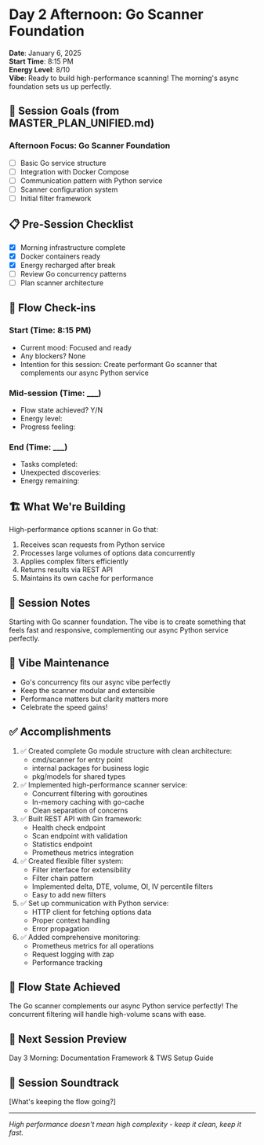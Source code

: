# Day 2 Afternoon: Go Scanner Foundation

**Date**: January 6, 2025  
**Start Time**: 8:15 PM  
**Energy Level**: 8/10  
**Vibe**: Ready to build high-performance scanning! The morning's async foundation sets us up perfectly.

## 🎯 Session Goals (from MASTER_PLAN_UNIFIED.md)

### Afternoon Focus: Go Scanner Foundation
- [ ] Basic Go service structure
- [ ] Integration with Docker Compose
- [ ] Communication pattern with Python service
- [ ] Scanner configuration system
- [ ] Initial filter framework

## 📋 Pre-Session Checklist
- [x] Morning infrastructure complete
- [x] Docker containers ready
- [x] Energy recharged after break
- [ ] Review Go concurrency patterns
- [ ] Plan scanner architecture

## 🔄 Flow Check-ins

### Start (Time: 8:15 PM)
- Current mood: Focused and ready
- Any blockers? None
- Intention for this session: Create performant Go scanner that complements our async Python service

### Mid-session (Time: ___)
- Flow state achieved? Y/N
- Energy level:
- Progress feeling:

### End (Time: ___)
- Tasks completed:
- Unexpected discoveries:
- Energy remaining:

## 🏗️ What We're Building

High-performance options scanner in Go that:
1. Receives scan requests from Python service
2. Processes large volumes of options data concurrently
3. Applies complex filters efficiently
4. Returns results via REST API
5. Maintains its own cache for performance

## 📝 Session Notes

Starting with Go scanner foundation. The vibe is to create something that feels fast and responsive, complementing our async Python service perfectly.

## 🌊 Vibe Maintenance
- Go's concurrency fits our async vibe perfectly
- Keep the scanner modular and extensible
- Performance matters but clarity matters more
- Celebrate the speed gains!

## ✅ Accomplishments

1. ✅ Created complete Go module structure with clean architecture:
   - cmd/scanner for entry point
   - internal packages for business logic
   - pkg/models for shared types
2. ✅ Implemented high-performance scanner service:
   - Concurrent filtering with goroutines
   - In-memory caching with go-cache
   - Clean separation of concerns
3. ✅ Built REST API with Gin framework:
   - Health check endpoint
   - Scan endpoint with validation
   - Statistics endpoint
   - Prometheus metrics integration
4. ✅ Created flexible filter system:
   - Filter interface for extensibility
   - Filter chain pattern
   - Implemented delta, DTE, volume, OI, IV percentile filters
   - Easy to add new filters
5. ✅ Set up communication with Python service:
   - HTTP client for fetching options data
   - Proper context handling
   - Error propagation
6. ✅ Added comprehensive monitoring:
   - Prometheus metrics for all operations
   - Request logging with zap
   - Performance tracking

## 🌊 Flow State Achieved
The Go scanner complements our async Python service perfectly! The concurrent filtering will handle high-volume scans with ease.

## 🔮 Next Session Preview

Day 3 Morning: Documentation Framework & TWS Setup Guide

## 🎵 Session Soundtrack
[What's keeping the flow going?]

---

*High performance doesn't mean high complexity - keep it clean, keep it fast.*